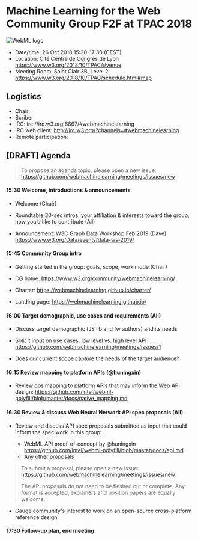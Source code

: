 # Machine Learning for the Web Community Group F2F at TPAC 2018

![WebML logo][logo]

* Date/time: 26 Oct 2018 15:30-17:30 (CEST)
* Location: Cité Centre de Congrès de Lyon https://www.w3.org/2018/10/TPAC/#venue
* Meeting Room: Saint Clair 3B, Level 2 https://www.w3.org/2018/10/TPAC/schedule.html#map

## Logistics

* Chair:
* Scribe:
* IRC: irc://irc.w3.org:6667/#webmachinelearning
* IRC web client: http://irc.w3.org/?channels=#webmachinelearning
* Remote participation:

## [DRAFT] Agenda

>To propose an agenda topic, please open a new issue:
>https://github.com/webmachinelearning/meetings/issues/new

#### 15:30 Welcome, introductions & announcements

* Welcome (Chair)

* Roundtable 30-sec intros: your affiliation & interests toward the group, how you’d like to contribute (All)

* Announcement: W3C Graph Data Workshop Feb 2019 (Dave)
https://www.w3.org/Data/events/data-ws-2019/

#### 15:45 Community Group intro

* Getting started in the group: goals, scope, work mode (Chair)

* CG home: https://www.w3.org/community/webmachinelearning/
* Charter: https://webmachinelearning.github.io/charter/
* Landing page: https://webmachinelearning.github.io/

#### 16:00 Target demographic, use cases and requirements (All)

* Discuss target demographic (JS lib and fw authors) and its needs

* Solicit input on use cases, low level vs. high level API https://github.com/webmachinelearning/meetings/issues/1

* Does our current scope capture the needs of the target audience?

#### 16:15 Review mapping to platform APIs (@huningxin)

* Review ops mapping to platform APIs that may inform the Web API design:
https://github.com/intel/webml-polyfill/blob/master/docs/native_mapping.md

#### 16:30 Review & discuss Web Neural Network API spec proposals (All)

* Review and discuss API spec proposals submitted as input that could inform the spec work in this group:

  * WebML API proof-of-concept by @huningxin https://github.com/intel/webml-polyfill/blob/master/docs/api.md
  * Any other proposals

>To submit a proposal, please open a new issue:
>https://github.com/webmachinelearning/meetings/issues/new
>
>The API proposals do not need to be fleshed out or complete. Any format is accepted, explainers and position papers are equally welcome.

* Gauge community's interest to work on an open-source cross-platform reference design

#### 17:30 Follow-up plan, end meeting

[logo]: https://avatars3.githubusercontent.com/u/42399997?s=100 "WebML Logo, CC0 Creative Commons"
